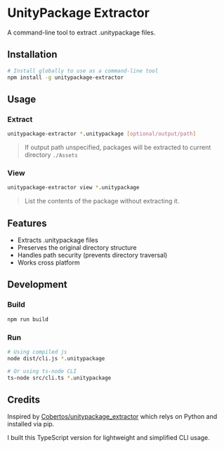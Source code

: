 # UnityPackage Extractor

A command-line tool to extract .unitypackage files.

## Installation

```bash
# Install globally to use as a command-line tool
npm install -g unitypackage-extractor
```

## Usage

### Extract

```bash
unitypackage-extractor *.unitypackage [optional/output/path]
```
> If output path unspecified, packages will be extracted to current directory `./Assets`

### View

```bash
unitypackage-extractor view *.unitypackage
```
> List the contents of the package without extracting it.

## Features

- Extracts .unitypackage files
- Preserves the original directory structure
- Handles path security (prevents directory traversal)
- Works cross platform

## Development

### Build
```bash
npm run build
```

### Run
```bash
# Using compiled js
node dist/cli.js *.unitypackage
```

```bash
# Or using ts-node CLI
ts-node src/cli.ts *.unitypackage
```

## Credits

Inspired by [Cobertos/unitypackage_extractor](https://github.com/Cobertos/unitypackage_extractor) which relys on Python and installed via pip.

I built this TypeScript version for lightweight and simplified CLI usage.
